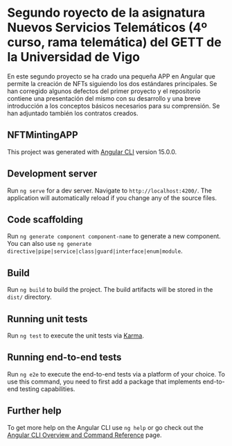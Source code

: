 # Segundo royecto de la asignatura Nuevos Servicios Telemáticos (4º curso, rama telemática) del GETT de la Universidad de Vigo

En este segundo proyecto se ha crado una pequeña APP en Angular que permite la creación de NFTs siguiendo los dos estándares principales. Se han corregido algunos defectos del primer proyecto y el repositorio contiene una presentación del mismo con su desarrollo y una breve introducción a los conceptos básicos necesarios para su comprensión. Se han adjuntado también los contratos creados.


## NFTMintingAPP

This project was generated with [Angular CLI](https://github.com/angular/angular-cli) version 15.0.0.

## Development server

Run `ng serve` for a dev server. Navigate to `http://localhost:4200/`. The application will automatically reload if you change any of the source files.

## Code scaffolding

Run `ng generate component component-name` to generate a new component. You can also use `ng generate directive|pipe|service|class|guard|interface|enum|module`.

## Build

Run `ng build` to build the project. The build artifacts will be stored in the `dist/` directory.

## Running unit tests

Run `ng test` to execute the unit tests via [Karma](https://karma-runner.github.io).

## Running end-to-end tests

Run `ng e2e` to execute the end-to-end tests via a platform of your choice. To use this command, you need to first add a package that implements end-to-end testing capabilities.

## Further help

To get more help on the Angular CLI use `ng help` or go check out the [Angular CLI Overview and Command Reference](https://angular.io/cli) page.
